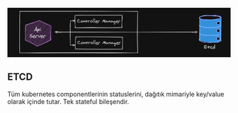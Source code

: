 ![ETCD CLUSTER](images/etcd.png "ETCD CLUSTER")

## ETCD

Tüm kubernetes componentlerinin statuslerini, dağıtık mimariyle key/value olarak içinde tutar. Tek stateful bileşendir.
